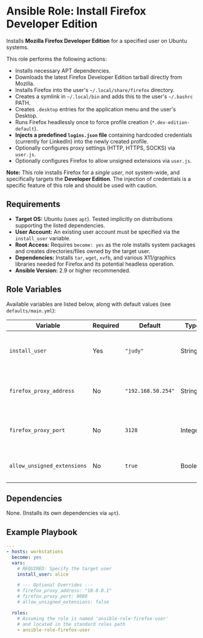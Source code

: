 # Ansible Role: Install Firefox Developer Edition

Installs **Mozilla Firefox Developer Edition** for a specified user on Ubuntu systems.

This role performs the following actions:

*   Installs necessary APT dependencies.
*   Downloads the latest Firefox Developer Edition tarball directly from Mozilla.
*   Installs Firefox into the user's `~/.local/share/firefox` directory.
*   Creates a symlink in `~/.local/bin` and adds this to the user's `~/.bashrc` PATH.
*   Creates `.desktop` entries for the application menu and the user's Desktop.
*   Runs Firefox headlessly once to force profile creation (`*.dev-edition-default`).
*   **Injects a predefined `logins.json` file** containing hardcoded credentials (currently for LinkedIn) into the newly created profile.
*   Optionally configures proxy settings (HTTP, HTTPS, SOCKS) via `user.js`.
*   Optionally configures Firefox to allow unsigned extensions via `user.js`.

**Note:** This role installs Firefox for a *single user*, not system-wide, and specifically targets the **Developer Edition**. The injection of credentials is a specific feature of this role and should be used with caution.

## Requirements

*   **Target OS:** Ubuntu (uses `apt`). Tested implicitly on distributions supporting the listed dependencies.
*   **User Account:** An existing user account must be specified via the `install_user` variable.
*   **Root Access:** Requires `become: yes` as the role installs system packages and creates directories/files owned by the target user.
*   **Dependencies:** Installs `tar`, `wget`, `xvfb`, and various X11/graphics libraries needed for Firefox and its potential headless operation.
*   **Ansible Version:** 2.9 or higher recommended.

## Role Variables

Available variables are listed below, along with default values (see `defaults/main.yml`):

| Variable                    | Required | Default             | Type    | Description                                                                          |
| --------------------------- | -------- | ------------------- | ------- | ------------------------------------------------------------------------------------ |
| `install_user`              | Yes      | `"judy"`            | String  | The username for whom Firefox Developer Edition will be installed and configured.    |
| `firefox_proxy_address`     | No       | `"192.168.50.254"`  | String  | The IP address or hostname of the proxy server. Used only if `firefox_proxy_port` is also set. |
| `firefox_proxy_port`        | No       | `3128`              | Integer | The port number of the proxy server. Used only if `firefox_proxy_address` is also set. |
| `allow_unsigned_extensions` | No       | `true`              | Boolean | If `true`, configures Firefox (`user.js`) to allow installation of unsigned extensions. |

## Dependencies

None. (Installs its own dependencies via `apt`).

## Example Playbook

```yaml
---
- hosts: workstations
  become: yes
  vars:
    # REQUIRED: Specify the target user
    install_user: alice

    # --- Optional Overrides ---
    # firefox_proxy_address: "10.0.0.1"
    # firefox_proxy_port: 8080
    # allow_unsigned_extensions: false

  roles:
    # Assuming the role is named 'ansible-role-firefox-user'
    # and located in the standard roles path
    - ansible-role-firefox-user
